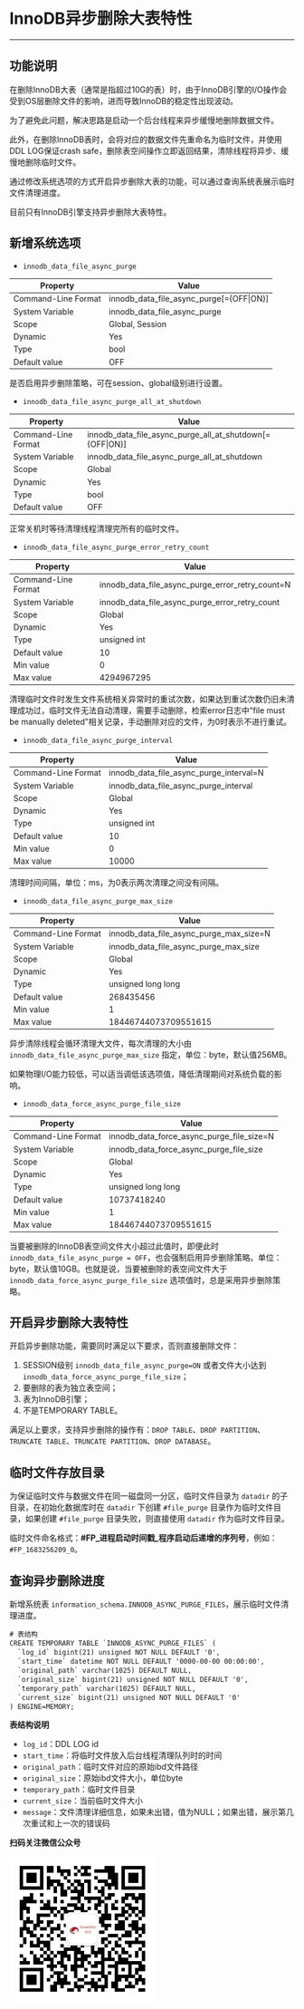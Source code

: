 # InnoDB异步删除大表特性
---

## 功能说明

在删除InnoDB大表（通常是指超过10G的表）时，由于InnoDB引擎的I/O操作会受到OS层删除文件的影响，进而导致InnoDB的稳定性出现波动。

为了避免此问题，解决思路是启动一个后台线程来异步缓慢地删除数据文件。

此外，在删除InnoDB表时，会将对应的数据文件先重命名为临时文件，并使用DDL LOG保证crash safe，删除表空间操作立即返回结果，清除线程将异步、缓慢地删除临时文件。

通过修改系统选项的方式开启异步删除大表的功能，可以通过查询系统表展示临时文件清理进度。

目前只有InnoDB引擎支持异步删除大表特性。

## 新增系统选项

- `innodb_data_file_async_purge`

| Property            | Value                            |
| ------------------- | -------------------------------- |
| Command-Line Format | innodb_data_file_async_purge[={OFF\|ON}] |
| System Variable     | innodb_data_file_async_purge     |
| Scope               | Global, Session                  |
| Dynamic             | Yes                              |
| Type                | bool                             |
| Default value       | OFF                              |

是否启用异步删除策略，可在session、global级别进行设置。

- `innodb_data_file_async_purge_all_at_shutdown`

| Property            | Value                                            |
| ------------------- | ------------------------------------------------ |
| Command-Line Format | innodb_data_file_async_purge_all_at_shutdown[={OFF\|ON}] |
| System Variable     | innodb_data_file_async_purge_all_at_shutdown     |
| Scope               | Global                                           |
| Dynamic             | Yes                                              |
| Type                | bool                                             |
| Default value       | OFF                                              |

正常关机时等待清理线程清理完所有的临时文件。

- `innodb_data_file_async_purge_error_retry_count`

| Property            | Value                                            |
| ------------------- | ------------------------------------------------ |
| Command-Line Format | innodb_data_file_async_purge_error_retry_count=N |
| System Variable     | innodb_data_file_async_purge_error_retry_count   |
| Scope               | Global                                           |
| Dynamic             | Yes                                              |
| Type                | unsigned int                                     |
| Default value       | 10                                               |
| Min value           | 0                                                |
| Max value           | 4294967295                                       |

清理临时文件时发生文件系统相关异常时的重试次数，如果达到重试次数仍旧未清理成功过，临时文件无法自动清理，需要手动删除，检索error日志中“file must be manually deleted”相关记录，手动删除对应的文件，为0时表示不进行重试。

- `innodb_data_file_async_purge_interval`

| Property            | Value                                            |
| ------------------- | ------------------------------------------------ |
| Command-Line Format | innodb_data_file_async_purge_interval=N          |
| System Variable     | innodb_data_file_async_purge_interval            |
| Scope               | Global                                           |
| Dynamic             | Yes                                              |
| Type                | unsigned int                                     |
| Default value       | 10                                               |
| Min value           | 0                                                |
| Max value           | 10000                                            |

清理时间间隔，单位：ms，为0表示两次清理之间没有间隔。

- `innodb_data_file_async_purge_max_size`

| Property            | Value                                            |
| ------------------- | ------------------------------------------------ |
| Command-Line Format | innodb_data_file_async_purge_max_size=N          |
| System Variable     | innodb_data_file_async_purge_max_size            |
| Scope               | Global                                           |
| Dynamic             | Yes                                              |
| Type                | unsigned long long                               |
| Default value       | 268435456                                        |
| Min value           | 1                                                |
| Max value           | 18446744073709551615                             |

异步清除线程会循环清理大文件，每次清理的大小由 `innodb_data_file_async_purge_max_size` 指定，单位：byte，默认值256MB。

如果物理I/O能力较低，可以适当调低该选项值，降低清理期间对系统负载的影响。

- `innodb_data_force_async_purge_file_size`

| Property            | Value                                            |
| ------------------- | ------------------------------------------------ |
| Command-Line Format | innodb_data_force_async_purge_file_size=N        |
| System Variable     | innodb_data_force_async_purge_file_size          |
| Scope               | Global                                           |
| Dynamic             | Yes                                              |
| Type                | unsigned long long                               |
| Default value       | 10737418240                                      |
| Min value           | 1                                                |
| Max value           | 18446744073709551615                             |

当要被删除的InnoDB表空间文件大小超过此值时，即便此时 `innodb_data_file_async_purge = OFF`，也会强制启用异步删除策略。单位：byte，默认值10GB。也就是说，当要被删除的表空间文件大于 `innodb_data_force_async_purge_file_size` 选项值时，总是采用异步删除策略。


## 开启异步删除大表特性

开启异步删除功能，需要同时满足以下要求，否则直接删除文件：
1. SESSION级别 `innodb_data_file_async_purge=ON` 或者文件大小达到 `innodb_data_force_async_purge_file_size`；
2. 要删除的表为独立表空间；
3. 表为InnoDB引擎；
4. 不是TEMPORARY TABLE。

满足以上要求，支持异步删除的操作有：`DROP TABLE`、`DROP PARTITION`、`TRUNCATE TABLE`、`TRUNCATE PARTITION`、`DROP DATABASE`。

## 临时文件存放目录

为保证临时文件与数据文件在同一磁盘同一分区，临时文件目录为 `datadir` 的子目录，在初始化数据库时在 `datadir` 下创建 `#file_purge` 目录作为临时文件目录，如果创建 `#file_purge` 目录失败，则直接使用 `datadir` 作为临时文件目录。

临时文件命名格式：**#FP_进程启动时间戳_程序启动后递增的序列号**，例如：`#FP_1683256209_0`。

## 查询异步删除进度

新增系统表 `information_schema.INNODB_ASYNC_PURGE_FILES`，展示临时文件清理进度。

```
# 表结构
CREATE TEMPORARY TABLE `INNODB_ASYNC_PURGE_FILES` (
  `log_id` bigint(21) unsigned NOT NULL DEFAULT '0',
  `start_time` datetime NOT NULL DEFAULT '0000-00-00 00:00:00',
  `original_path` varchar(1025) DEFAULT NULL,
  `original_size` bigint(21) unsigned NOT NULL DEFAULT '0',
  `temporary_path` varchar(1025) DEFAULT NULL,
  `current_size` bigint(21) unsigned NOT NULL DEFAULT '0'
) ENGINE=MEMORY;
```

**表结构说明**
- `log_id`：DDL LOG id
- `start_time`：将临时文件放入后台线程清理队列时的时间
- `original_path`：临时文件对应的原始ibd文件路径
- `original_size`：原始ibd文件大小，单位byte
- `temporary_path`：临时文件目录
- `current_size`：当前临时文件大小
- `message`：文件清理详细信息，如果未出错，值为NULL；如果出错，展示第几次重试和上一次的错误码





**扫码关注微信公众号**

![greatsql-wx](../greatsql-wx.jpg)
